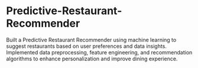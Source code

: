 # Predictive-Restaurant-Recommender
Built a Predictive Restaurant Recommender using machine learning to suggest restaurants based on user preferences and data insights. Implemented data preprocessing, feature engineering, and recommendation algorithms to enhance personalization and improve dining experience.
